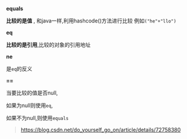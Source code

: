 
**equals**

**比较的是值**  , 和java一样,利用hashcode()方法进行比较
例如`("he"+"llo")`

**eq**   

**比较的是引用**,比较的对象的引用地址

**ne**  

是`eq`的反义

**==**   

当要比较的值是否null,   

如果为null则使用`eq`,   

如果不为null,则使用`equals`

> https://blog.csdn.net/do_yourself_go_on/article/details/72758380